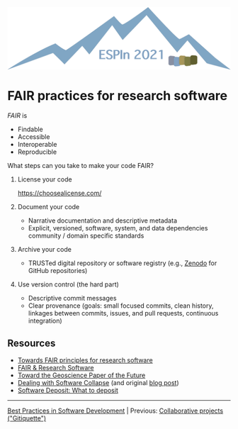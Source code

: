 ![Ivy logo](https://raw.githubusercontent.com/csdms/ivy/main/media/logo.png)

# FAIR practices for research software

*FAIR* is

* Findable
* Accessible
* Interoperable
* Reproducible

What steps can you take to make your code FAIR?

1. License your code

    https://choosealicense.com/

1. Document your code

    - Narrative documentation and descriptive metadata
    - Explicit, versioned, software, system, and data dependencies community / domain specific standards

1. Archive your code

    - TRUSTed digital repository or software registry (e.g., [Zenodo](https://zenodo.org/) for GitHub repositories)

1. Use version control (the hard part)

    - Descriptive commit messages
    - Clear provenance (goals: small focused commits, clean history, linkages between commits, issues, and pull requests, continuous integration)

## Resources

* [Towards FAIR principles for research software](https://doi.org/10.3233/DS-190026)
* [FAIR & Research Software](https://csdms.colorado.edu/wiki/Presenters-0548)
* [Toward the Geoscience Paper of the Future](https://doi.org/10.1002/2015EA000136)
* [Dealing with Software Collapse](https://doi.org/10.1109/MCSE.2019.2900945) (and original [blog post](http://blog.khinsen.net/posts/2017/01/13/sustainable-software-and-reproducible-research-dealing-with-software-collapse/))
* [Software Deposit: What to deposit](https://doi.org/10.5281/zenodo.1327325)

___

[Best Practices in Software Development](./index.md) |
Previous: [Collaborative projects ("Gitiquette")](./collaboration-etiquette.md)
